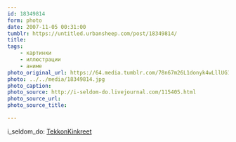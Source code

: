 ```yaml
---
id: 18349814
form: photo
date: 2007-11-05 00:31:00
tumblr: https://untitled.urbansheep.com/post/18349814/
title:
tags:
    - картинки
    - иллюстрации
    - аниме
photo_original_url: https://64.media.tumblr.com/78n67m26L1donyk4wLllUG1Y_500.jpg
photo: ../../media/18349814.jpg
photo_caption:
photo_source: http://i-seldom-do.livejournal.com/115405.html
photo_source_url:
photo_source_title:

---
```


<p>i_seldom_do: <a href="http://i-seldom-do.livejournal.com/115405.html">TekkonKinkreet</a></p>
